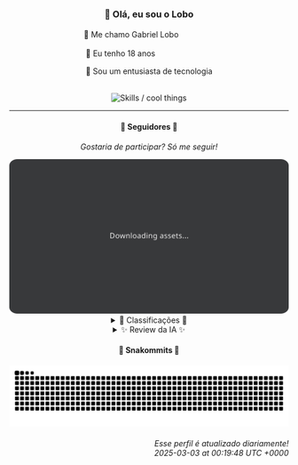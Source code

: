 <div align="center">
  <h3>👋 Olá, eu sou o Lobo</h3>
  
  <p>🐺 Me chamo Gabriel Loboㅤㅤㅤㅤㅤ</p>
  <p>🧔 Eu tenho 18 anosㅤㅤㅤㅤㅤㅤㅤㅤ</p>
  <p>🧠 Sou um entusiasta de tecnologia</p>

  <br/>

  <img width="600" alt="Skills / cool things" src="https://skills-icons.vercel.app/api/icons?i=python,md,html,css,js,github,git,vscode,linux,node,ts,sass,react,vite,vercel,lottie,ionic,capacitor,zustand,framer,firebase,arduino,godot,tailwind,shadcnui,lucide,zorinos,pnpm,reactnative&perline=14" />
</div>

<hr />

<div align="center">
    <h4>👤 Seguidores 👤</h4>
    <p><i>Gostaria de participar? Só me seguir!</i></p>
    <img width="600" src=".github/assets/cards/top3.svg" alt="Top 3 followers contributors (monthly)" />
    <details>
    <summary>🏅 Classificações 🏅</summary>
    <br/>
    <table>
        <thead>
            <tr align="center">
                <th>Posição</th>
                <th>Seguidor</th>
                <th>Contribuições</th>
            </tr>
        </thead>
        <tbody>
            <tr align="center">
                <td>1°</td>
                <td><a href="https://github.com/gustavosett">Gustavo Carvalho</a></td>
                <td>39 ctr.</td>
            </tr>
            <tr align="center">
                <td>2°</td>
                <td><a href="https://github.com/danko-nobre">Danilo Nobre</a></td>
                <td>16 ctr.</td>
            </tr>
            <tr align="center">
                <td>3°</td>
                <td><a href="https://github.com/LucasATS">Lucas Almeida Tiburtino da Silva</a></td>
                <td>5 ctr.</td>
            </tr>
            <tr align="center">
                <td>4°</td>
                <td><a href="https://github.com/GhostOfAngstrom">Ghost of Ångström♱₿</a></td>
                <td>3 ctr.</td>
            </tr>
            <tr align="center">
                <td>5°</td>
                <td><a href="https://github.com/kromodoro">kromodoro</a></td>
                <td>3 ctr.</td>
            </tr>
            <tr align="center">
                <td>6°</td>
                <td><a href="https://github.com/caio-nuness">Caio Cavalcante</a></td>
                <td>2 ctr.</td>
            </tr>
            <tr align="center">
                <td>7°</td>
                <td><a href="https://github.com/Ageursilva">Ageu Silva</a></td>
                <td>1 ctr.</td>
            </tr>
        </tbody>
    </table>
    </details>
    <details>
    <summary>✨ Review da IA ✨</summary>
    <br/>
    <div align="justify"><p>Ah, <b>Gustavo Carvalho</b>, o primeiro da fila, com seus 39 "dedos" enfiados em projetos OpenTelemetry. Imagino que passe os dias fuçando em telemetria enquanto nós, reles mortais, tentamos entender o que está acontecendo. Não se esqueça de nos mandar um relatório detalhado sobre o quão incríveis suas contribuições são, por favor. Precisamos disso para nos sentirmos inferiores.</p>
<p><b>Danilo Nobre</b>, o mestre dos jogos, 3D e "full-stack" (o que quer que isso signifique). Apenas 16 contribuições? Estava ocupado demais modelando um dragão para um jogo indie? Ah, e parabéns pelo seu repositório pessoal, incrivelmente vazio. Aposto que está cheio de ideias mirabolantes que nunca sairão do papel, não é mesmo?</p>
<p><b>Lucas Almeida Tiburtino da Silva</b>, com 5 gloriosas contribuições. Um "fã de IA"? Que original! Seu app de edição de imagem com filtro deve estar revolucionando o mundo, uma selfie de cada vez. Não se esqueça de adicionar mais filtros cafonas, o mundo precisa disso.</p>
<p><b>Ghost of Ångström</b>, pairando na quarta posição com suas 3 contribuições fantasmagóricas. Vejo que você bifurcou um repositório. Que ousadia! E um site de criptomoedas sem KYC? Hmm, espero que esteja lavando as mãos depois de cada commit, porque a gente nunca sabe onde esses bytes estiveram.</p>
<p><b>kromodoro</b>, o quinto elemento com suas 3 contribuições. Um perfil pessoal e um livro digitalizado sobre PERT? Que combinação exótica! Espero que esteja usando o PERT para planejar suas próximas contribuições, porque, sinceramente, precisa de ajuda.</p>
<p><b>Caio Cavalcante</b>, com suas 2 contribuições épicas. "Cada tijolo é parte do muro da vida." Que profundo! Mas me diga, esses tijolos estão bem assentados? Porque olhando para suas contribuições, parece que o muro está meio torto. Ah, e parabéns por contribuir em projetos da Digital Innovation One. Isso demonstra um comprometimento admirável com o básico.</p>
<p><b>Ageu Silva</b>, o último da lista, com a impressionante marca de 1 contribuição. "127.0.0.1". Que poético! Presumo que esteja contribuindo para o projeto mais importante de todos: você mesmo. Continue assim, um dia você chega lá. Ou não.</p>
</div>
    </details>
</div>

<div align="center">
  <h4>🐍 Snakommits 🐍</h4>
    <picture>
      <source media="(prefers-color-scheme: dark)" srcset="https://raw.githubusercontent.com/Lobooooooo14/Lobooooooo14/snake-output/snake-dark.svg">
      <source media="(prefers-color-scheme: light)" srcset="https://raw.githubusercontent.com/Lobooooooo14/Lobooooooo14/snake-output/snake-light.svg">
      <img alt="github contribution grid snake animation" src="https://raw.githubusercontent.com/Lobooooooo14/Lobooooooo14/snake-output/snake-light.svg">
    </picture>
</div>

<h6 align="right">
  Esse perfil é atualizado diariamente!<br/> <i>2025-03-03 at 00:19:48 UTC +0000</i>
<h6>